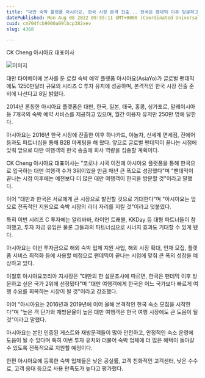 ```yaml
---
title: "대만 숙박 플랫폼 아시아요, 한국 시장 본격 진출... 한국은 팬데믹 이후 방문하고 싶은 국가 2위"
datePublished: Mon Aug 08 2022 09:55:11 GMT+0000 (Coordinated Universal Time)
cuid: cm704fcb9000a09lbcp382xev
slug: 4368

---
```



CK Cheng 아시아요 대표이사

![이미지](https://cdn.hashnode.com/res/hashnode/image/upload/v1739256518986/7bf8947e-0f6a-41a7-8a7d-13ac9cf7bf67.jpeg)

대만 타이베이에 본사를 둔 로컬 숙박 예약 플랫폼 아시아요(AsiaYo)가 글로벌 팬데믹에도 1250만달러 규모의 시리즈 C 투자 유치에 성공하며, 본격적인 한국 시장 진출 준비에 나선다고 8일 밝혔다.

2014년 론칭한 아시아요 플랫폼은 대만, 한국, 일본, 태국, 홍콩, 싱가포르, 말레이시아 등 7개국의 숙박 예약 서비스를 제공하고 있으며, 월간 이용자 유저만 250만 명에 달한다.

아시아요는 2016년 한국 시장에 진출한 이후 하나카드, 야놀자, 신세계 면세점, 진에어 등과도 파트너십을 통해 B2B 마케팅을 해 왔다. 앞으로 글로벌 팬데믹이 끝나는 시점에 맞춰 앞으로 대만 여행객의 한국 송출에 회사 역량을 집중할 계획이다.

CK Cheng 아시아요 대표이사는 "코로나 시국 이전에 아시아요 플랫폼을 통해 한국으로 입국하는 대만 여행객 수가 3위이었을 만큼 매년 큰 폭으로 성장했다"며 "팬데믹이 끝나는 시점 이후에는 예전보다 더 많은 대만 여행객이 한국을 방문할 것"이라고 말했다.

이어 "대만과 한국은 서로에게 큰 시장으로 발전할 것으로 기대한다"며 "아시아요는 앞으로 전폭적인 지원으로 숙박 시장의 리더 자리를 지킬 것"이라고 덧붙였다.

특히 이번 시리즈 C 투자에는 알리바바, 라이언 트래블, KKDay 등 대형 파트너들이 참여했고, 투자 자금 유입은 물론 그들과의 파트너십으로 시너지 효과도 기대할 수 있게 됐다.

아시아요는 이번 투자금으로 해외 숙박 업체 지원 사업, 해외 시장 확대, 인재 모집, 플랫폼 서비스 최적화 등에 사용할 예정으로 팬데믹이 끝나는 시점에 맞춰 큰 폭의 성장을 예상하고 있다.

이철호 아시아요코리아 지사장은 "대만의 한 설문조사에 따르면, 한국은 팬데믹 이후 방문하고 싶은 국가 2위에 선정됐다"며 "대만 여행객에게 한국은 어느 국가보다 빠르게 여행 수요를 회복하는 시장이 될 것"이라고 강조했다.

이어 "아시아요는 2016년과 2019년에 이어 올해 본격적인 한국 숙소 모집을 시작한다"며 "높은 객 단가와 재방문율이 높은 대만 여행객은 한국 여행 시장에도 큰 도움이 될 것"이라고 말했다.

아시아요는 본인 인증된 게스트와 재방문객들이 많아 안전하고, 안정적인 숙소 운영에 도움이 될 수 있다며 특히 이번 투자 유치와 더불어 숙박 업체에 더 많은 혜택이 돌아갈 수 있도록 전폭적으로 지원할 예정이다.

한편 아시아요에 등록한 숙박 업체들은 낮은 공실률, 고객 친화적인 고객센터, 낮은 수수료, 고객 응대 등으로 사용 만족도가 높다고 평가했다.